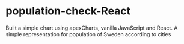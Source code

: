 # population-check-React

Built a simple chart using apexCharts, vanilla JavaScript and React. A simple representation for population of Sweden according to cities
